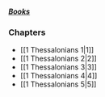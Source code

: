 ##### *[Books](--Bible--.md)*

### Chapters
- [[1 Thessalonians 1|1]]
- [[1 Thessalonians 2|2]]
- [[1 Thessalonians 3|3]]
- [[1 Thessalonians 4|4]]
- [[1 Thessalonians 5|5]]
